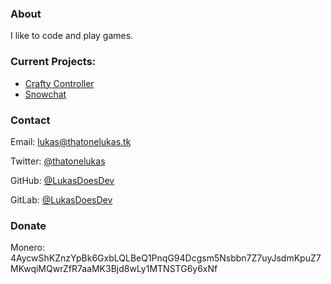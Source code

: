 ### About

I like to code and play games.

### Current Projects:

- [Crafty Controller](https://craftycontrol.com)
- [Snowchat](https://gitlab.com/snowchat)

### Contact

Email: [lukas@thatonelukas.tk](mailto:lukas@thatonelukas.tk)

Twitter: [@thatonelukas](https://twitter.com/thatonelukas)

GitHub: [@LukasDoesDev](https://github.com/LukasDoesDev)

GitLab: [@LukasDoesDev](https://gitlab.com/LukasDoesDev)

### Donate

Monero: 4AycwShKZnzYpBk6GxbLQLBeQ1PnqG94Dcgsm5Nsbbn7Z7uyJsdmKpuZ7MKwqiMQwrZfR7aaMK3Bjd8wLy1MTNSTG6y6xNf
